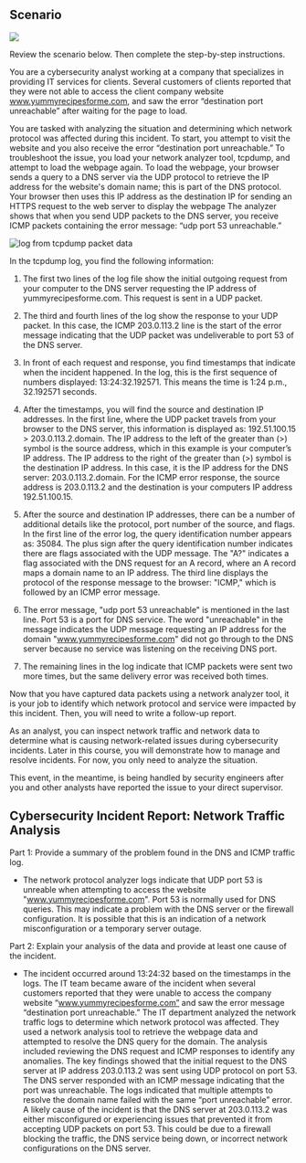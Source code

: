 ## Scenario

![](https://d3c33hcgiwev3.cloudfront.net/imageAssetProxy.v1/oWLqT0BQR02lq2BsMbaiCA_ade0719eb03145d3a6627bf5a458cbf1_image.png?expiry=1723161600000&hmac=JcAu70ayFW42gNHBR0MAtAlgF1gLqjOpAk3HkX9J2gw)

Review the scenario below. Then complete the step-by-step instructions.

You are a cybersecurity analyst working at a company that specializes in providing IT services for clients. Several customers of clients reported that they were not able to access the client company website www.yummyrecipesforme.com, and saw the error “destination port unreachable” after waiting for the page to load. 

You are tasked with analyzing the situation and determining which network protocol was affected during this incident. To start, you attempt to visit the website and you also receive the error “destination port unreachable.” To troubleshoot the issue, you load your network analyzer tool, tcpdump, and attempt to load the webpage again. To load the webpage, your browser sends a query to a DNS server via the UDP protocol to retrieve the IP address for the website's domain name; this is part of the DNS protocol. Your browser then uses this IP address as the destination IP for sending an HTTPS request to the web server to display the webpage The analyzer shows that when you send UDP packets to the DNS server, you receive ICMP packets containing the error message: “udp port 53 unreachable.” 

![log from tcpdump packet data](https://d3c33hcgiwev3.cloudfront.net/imageAssetProxy.v1/LKXsnNIhT0e1mAz5AEvxog_d363c94e0a4f4a8b90b0be403f6ee1f1_mMBaLWLyXG2omYBcSdjuR8y5_S59zow1ZEPYdjNyJzA1B0r55nI9KmDosI8QHXcEwE51NxM3N5gNtMgSOyVDHyJVLZvZA7_jJtkzUKfxuqFUJPHs57vVVES-LbG5teR8eir4idaqsxFaYJhhVJZn-a_S-txb7zQNIZq07XESgSkqDHuzfvALfYk3lipGVBY?expiry=1723161600000&hmac=Fj0-hap8u6CiNVGgaOd913-yd312_u3R6FkN8WI6ATg)

In the tcpdump log, you find the following information:

1. The first two lines of the log file show the initial outgoing request from your computer to the DNS server requesting the IP address of yummyrecipesforme.com. This request is sent in a UDP packet.
    
2. The third and fourth lines of the log show the response to your UDP packet. In this case, the ICMP 203.0.113.2 line is the start of the error message indicating that the UDP packet was undeliverable to port 53 of the DNS server.
    
3. In front of each request and response, you find timestamps that indicate when the incident happened. In the log, this is the first sequence of numbers displayed: 13:24:32.192571. This means the time is 1:24 p.m., 32.192571 seconds.
    
4. After the timestamps, you will find the source and destination IP addresses. In the first line, where the UDP packet travels from your browser to the DNS server, this information is displayed as: 192.51.100.15 > 203.0.113.2.domain. The IP address to the left of the greater than (>) symbol is the source address, which in this example is your computer’s IP address. The IP address to the right of the greater than (>) symbol is the destination IP address. In this case, it is the IP address for the DNS server: 203.0.113.2.domain. For the ICMP error response, the source address is 203.0.113.2 and the destination is your computers IP address 192.51.100.15.
    
5. After the source and destination IP addresses, there can be a number of additional details like the protocol, port number of the source, and flags. In the first line of the error log, the query identification number appears as: 35084. The plus sign after the query identification number indicates there are flags associated with the UDP message. The "A?" indicates a flag associated with the DNS request for an A record, where an A record maps a domain name to an IP address. The third line displays the protocol of the response message to the browser: "ICMP," which is followed by an ICMP error message.
    
6. The error message, "udp port 53 unreachable" is mentioned in the last line. Port 53 is a port for DNS service. The word "unreachable" in the message indicates the UDP message requesting an IP address for the domain "www.yummyrecipesforme.com" did not go through to the DNS server because no service was listening on the receiving DNS port.
    
7. The remaining lines in the log indicate that ICMP packets were sent two more times, but the same delivery error was received both times. 
    

Now that you have captured data packets using a network analyzer tool, it is your job to identify which network protocol and service were impacted by this incident. Then, you will need to write a follow-up report. 

As an analyst, you can inspect network traffic and network data to determine what is causing network-related issues during cybersecurity incidents. Later in this course, you will demonstrate how to manage and resolve incidents. For now, you only need to analyze the situation. 

This event, in the meantime, is being handled by security engineers after you and other analysts have reported the issue to your direct supervisor.

## Cybersecurity Incident Report: Network Traffic Analysis

Part 1: Provide a summary of the problem found in the DNS and ICMP traffic log.
- The network protocol analyzer logs indicate that UDP port 53 is unreable when attempting to access the website "www.yummyrecipesforme.com". Port 53 is normally used for DNS queries. This may indicate a problem with the DNS server or the firewall configuration. It is possible that this is an indication of a network misconfiguration or a temporary server outage. 

Part 2: Explain your analysis of the data and provide at least one cause of the incident.
- The incident occurred around 13:24:32 based on the timestamps in the logs. The IT team became aware of the incident when several customers reported that they were unable to access the company website “www.yummyrecipesforme.com” and saw the error message “destination port unreachable.” The IT department analyzed the network traffic logs to determine which network protocol was affected. They used a network analysis tool to retrieve the webpage data and attempted to resolve the DNS query for the domain. The analysis included reviewing the DNS request and ICMP responses to identify any anomalies. The key findings showed that the initial request to the DNS server at IP address 203.0.113.2 was sent using UDP protocol on port 53. The DNS server responded with an ICMP message indicating that the port was unreachable. The logs indicated that multiple attempts to resolve the domain name failed with the same “port unreachable” error. A likely cause of the incident is that the DNS server at 203.0.113.2 was either misconfigured or experiencing issues that prevented it from accepting UDP packets on port 53. This could be due to a firewall blocking the traffic, the DNS service being down, or incorrect network configurations on the DNS server.
